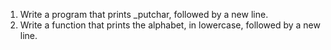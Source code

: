 1. Write a program that prints _putchar, followed by a new line.
01. Write a function that prints the alphabet, in lowercase, followed by a new line.
